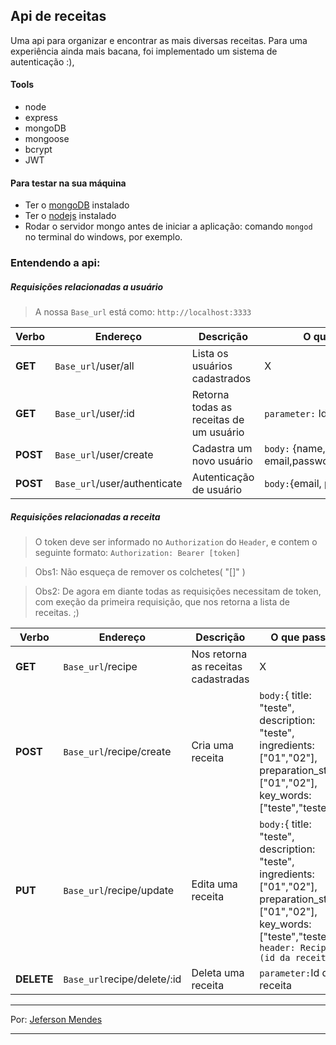 ## Api de receitas

Uma api para organizar e encontrar as mais diversas receitas. Para uma experiência ainda mais bacana, foi implementado um sistema de autenticação :),

#### Tools
* node
* express
* mongoDB
* mongoose
* bcrypt
* JWT

#### Para testar na sua máquina
* Ter o [mongoDB](https://www.mongodb.com/) instalado
* Ter o [nodejs](https://nodejs.org/en/) instalado
* Rodar o servidor mongo antes de iniciar a aplicação: comando `mongod` no terminal do windows, por exemplo.

### Entendendo a api:

##### Requisições relacionadas a usuário

> A nossa `Base_url` está como: `http://localhost:3333`

| Verbo | Endereço			 	| Descrição 							| O que passar |
|-		|	   	  			-	|	-   								| - 		   |
|**GET**	|`Base_url`/user/all 	|Lista os usuários cadastrados 		 	|		X	   |
|**GET**	|`Base_url`/user/:id 	|Retorna todas as receitas de um usuário| `parameter:` Id do usuário|
|**POST**	|`Base_url`/user/create | Cadastra um novo usuário				|`body:` {name, email,password,favorite_food}		   |
|**POST** | `Base_url`/user/authenticate | Autenticação de usuário			|`body:`{email, password}


##### Requisições relacionadas a receita

> O token deve ser informado no `Authorization` do `Header`, e contem o seguinte formato: 
> `Authorization: Bearer [token]`

> Obs1: Não esqueça de remover os colchetes( "[]" )

> Obs2: De agora em diante todas as requisições necessitam de token, com exeção da primeira requisição, que nos retorna a lista de receitas. ;)


| Verbo | Endereço			 	| Descrição 							| O que passar |
|-		|	   	  			-	|	-   								| - 		   |
|**GET**	|`Base_url`/recipe 	|Nos retorna as receitas cadastradas 		 	|		X	   |
|**POST**	|`Base_url`/recipe/create 	|Cria uma receita| `body:`{ title: "teste", description: "teste", ingredients: ["01","02"], preparation_steps: ["01","02"], key_words: ["teste","teste"]}|
|**PUT**	|`Base_url`/recipe/update | Edita uma receita			|`body:`{ title: "teste", description: "teste", ingredients: ["01","02"], preparation_steps: ["01","02"], key_words: ["teste","teste"]}	`header: RecipeId (id da receita)`	   |
|**DELETE** | `Base_url`recipe/delete/:id | Deleta uma receita			|`parameter:`Id da receita

---

Por: [Jeferson Mendes](https://www.linkedin.com/in/jeferson-mendes/)

---